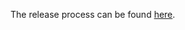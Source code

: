 The release process can be found [here](https://www.notion.so/mycrypto/Releases-fb60cccf174d41ec8550049a9247be65).